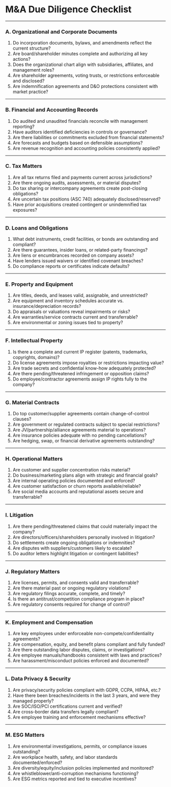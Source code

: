 # M\&A Due Diligence Checklist

---

### A. Organizational and Corporate Documents

1. Do incorporation documents, bylaws, and amendments reflect the current structure?
2. Are board/shareholder minutes complete and authorizing all key actions?
3. Does the organizational chart align with subsidiaries, affiliates, and management roles?
4. Are shareholder agreements, voting trusts, or restrictions enforceable and disclosed?
5. Are indemnification agreements and D\&O protections consistent with market practice?

---

### B. Financial and Accounting Records

1. Do audited and unaudited financials reconcile with management reporting?
2. Have auditors identified deficiencies in controls or governance?
3. Are there liabilities or commitments excluded from financial statements?
4. Are forecasts and budgets based on defensible assumptions?
5. Are revenue recognition and accounting policies consistently applied?

---

### C. Tax Matters

1. Are all tax returns filed and payments current across jurisdictions?
2. Are there ongoing audits, assessments, or material disputes?
3. Do tax sharing or intercompany agreements create post-closing obligations?
4. Are uncertain tax positions (ASC 740) adequately disclosed/reserved?
5. Have prior acquisitions created contingent or unindemnified tax exposures?

---

### D. Loans and Obligations

1. What debt instruments, credit facilities, or bonds are outstanding and compliant?
2. Are there guarantees, insider loans, or related-party financings?
3. Are liens or encumbrances recorded on company assets?
4. Have lenders issued waivers or identified covenant breaches?
5. Do compliance reports or certificates indicate defaults?

---

### E. Property and Equipment

1. Are titles, deeds, and leases valid, assignable, and unrestricted?
2. Are equipment and inventory schedules accurate vs. insurance/depreciation records?
3. Do appraisals or valuations reveal impairments or risks?
4. Are warranties/service contracts current and transferrable?
5. Are environmental or zoning issues tied to property?

---

### F. Intellectual Property

1. Is there a complete and current IP register (patents, trademarks, copyrights, domains)?
2. Do license agreements impose royalties or restrictions impacting value?
3. Are trade secrets and confidential know-how adequately protected?
4. Are there pending/threatened infringement or opposition claims?
5. Do employee/contractor agreements assign IP rights fully to the company?

---

### G. Material Contracts

1. Do top customer/supplier agreements contain change-of-control clauses?
2. Are government or regulated contracts subject to special restrictions?
3. Are JV/partnership/alliance agreements material to operations?
4. Are insurance policies adequate with no pending cancellations?
5. Are hedging, swap, or financial derivative agreements outstanding?

---

### H. Operational Matters

1. Are customer and supplier concentration risks material?
2. Do business/marketing plans align with strategic and financial goals?
3. Are internal operating policies documented and enforced?
4. Are customer satisfaction or churn reports available/reliable?
5. Are social media accounts and reputational assets secure and transferrable?

---

### I. Litigation

1. Are there pending/threatened claims that could materially impact the company?
2. Are directors/officers/shareholders personally involved in litigation?
3. Do settlements create ongoing obligations or indemnities?
4. Are disputes with suppliers/customers likely to escalate?
5. Do auditor letters highlight litigation or contingent liabilities?

---

### J. Regulatory Matters

1. Are licenses, permits, and consents valid and transferrable?
2. Are there material past or ongoing regulatory violations?
3. Are regulatory filings accurate, complete, and timely?
4. Is there an antitrust/competition compliance program in place?
5. Are regulatory consents required for change of control?

---

### K. Employment and Compensation

1. Are key employees under enforceable non-compete/confidentiality agreements?
2. Are compensation, equity, and benefit plans compliant and fully funded?
3. Are there outstanding labor disputes, claims, or investigations?
4. Are employee manuals/handbooks consistent with laws and practices?
5. Are harassment/misconduct policies enforced and documented?

---

### L. Data Privacy & Security

1. Are privacy/security policies compliant with GDPR, CCPA, HIPAA, etc.?
2. Have there been breaches/incidents in the last 3 years, and were they managed properly?
3. Are SOC/ISO/PCI certifications current and verified?
4. Are cross-border data transfers legally compliant?
5. Are employee training and enforcement mechanisms effective?

---

### M. ESG Matters

1. Are environmental investigations, permits, or compliance issues outstanding?
2. Are workplace health, safety, and labor standards documented/enforced?
3. Are diversity/equity/inclusion policies implemented and monitored?
4. Are whistleblower/anti-corruption mechanisms functioning?
5. Are ESG metrics reported and tied to executive incentives?
